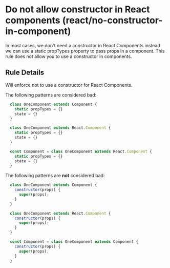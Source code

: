 # Do not allow constructor in React components (react/no-constructor-in-component)

In most cases, we don't need a constructor in React Components instead we can use a static propTypes property to pass props in a component. This rule does not allow you to use a constructor in components.

## Rule Details

Will enforce not to use a constructor for React Components.

The following patterns are considered bad:

```jsx
  class OneComponent extends Component {
    static propTypes = {}
    state = {}
  }
```
```jsx
  class OneComponent extends React.Component {
    static propTypes = {}
    state = {}
  }
```
```jsx
  const Component = class OneComponent extends React.Component {
    static propTypes = {}
    state = {}
  }
```

The following patterns are **not** considered bad:

```jsx
  class OneComponent extends Component {
    constructor(props) {
      super(props);
    }
  }
```
```jsx
  class OneComponent extends React.Component {
    constructor(props) {
      super(props);
    }
  }
```
```jsx
  const Component = class OneComponent extends Component {
    constructor(props) {
      super(props);
    }
  }
```
